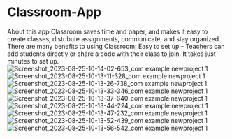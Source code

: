 # Classroom-App
About this app
Classroom saves time and paper, and makes it easy to create classes, distribute assignments, communicate, and stay organized. There are many benefits to using Classroom: Easy to set up – Teachers can add students directly or share a code with their class to join. It takes just minutes to set up.
![Screenshot_2023-08-25-10-14-02-653_com example newproject 1](https://github.com/sahilkarnekar1/WeatherApp/assets/115504306/96af7eee-1e4d-468c-af2b-e5a10c4c6464)
![Screenshot_2023-08-25-10-13-11-328_com example newproject 1](https://github.com/sahilkarnekar1/WeatherApp/assets/115504306/15052711-7a47-4bec-bb64-35e51a2556a1)
![Screenshot_2023-08-25-10-13-26-738_com example newproject 1](https://github.com/sahilkarnekar1/WeatherApp/assets/115504306/2f3b9c35-774e-4af8-955f-b419fc23fc36)
![Screenshot_2023-08-25-10-13-33-346_com example newproject 1](https://github.com/sahilkarnekar1/WeatherApp/assets/115504306/d1d61af6-d6aa-4e5b-b4aa-72ee1f04ed68)
![Screenshot_2023-08-25-10-13-37-640_com example newproject 1](https://github.com/sahilkarnekar1/WeatherApp/assets/115504306/4429b575-0e7e-404a-9dec-fb6f6eedcd66)
![Screenshot_2023-08-25-10-13-44-224_com example newproject 1](https://github.com/sahilkarnekar1/WeatherApp/assets/115504306/00f1aa26-6a20-4599-9ee0-9ab5f1126d4a)
![Screenshot_2023-08-25-10-13-47-232_com example newproject 1](https://github.com/sahilkarnekar1/WeatherApp/assets/115504306/02132f94-883c-4162-8356-f78486961223)
![Screenshot_2023-08-25-10-13-52-439_com example newproject 1](https://github.com/sahilkarnekar1/WeatherApp/assets/115504306/fcde3e5f-801f-464a-ada8-18f4a0764834)
![Screenshot_2023-08-25-10-13-56-542_com example newproject 1](https://github.com/sahilkarnekar1/WeatherApp/assets/115504306/59229781-f055-495d-8a27-b87fc3014c5a)
